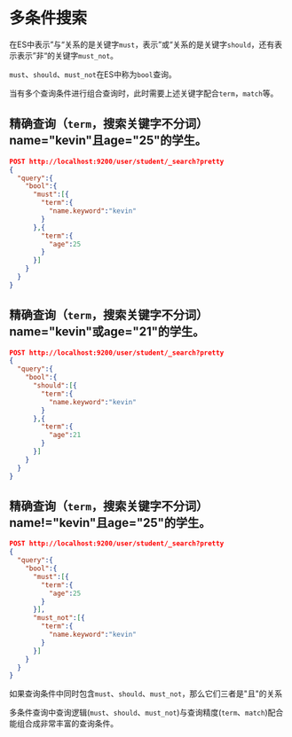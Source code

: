 # 多条件搜索

在ES中表示”与“关系的是关键字```must```，表示”或“关系的是关键字```should```，还有表示表示”非“的关键字```must_not```。

```must```、```should```、```must_not```在ES中称为```bool```查询。

当有多个查询条件进行组合查询时，此时需要上述关键字配合```term```，```match```等。

## 精确查询（```term```，搜索关键字不分词）name="kevin"**且**age="25"的学生。

```json
POST http://localhost:9200/user/student/_search?pretty
{
  "query":{
    "bool":{
      "must":[{
        "term":{
          "name.keyword":"kevin"
        }
      },{
        "term":{
          "age":25
        }
      }]
    }
  }
}
```

## 精确查询（```term```，搜索关键字不分词）name="kevin"**或**age="21"的学生。

```json
POST http://localhost:9200/user/student/_search?pretty
{
  "query":{
    "bool":{
      "should":[{
        "term":{
          "name.keyword":"kevin"
        }
      },{
        "term":{
          "age":21
        }
      }]
    }
  }
}
```

## 精确查询（```term```，搜索关键字不分词）name!="kevin"**且**age="25"的学生。

```json
POST http://localhost:9200/user/student/_search?pretty
{
  "query":{
    "bool":{
      "must":[{
        "term":{
          "age":25
        }
      }],
      "must_not":[{
        "term":{
          "name.keyword":"kevin"
        }
      }]
    }
  }
}
```

如果查询条件中同时包含```must```、```should```、```must_not```，那么它们三者是"且"的关系

多条件查询中查询逻辑(```must```、```should```、```must_not```)与查询精度(```term```、```match```)配合能组合成非常丰富的查询条件。
